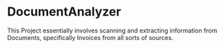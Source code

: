 # DocumentAnalyzer
This Project essentially involves scanning and extracting information from Documents, specifically Invoices from all sorts of sources.
